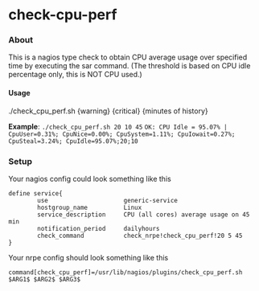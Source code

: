 check-cpu-perf
==============

### About
This is a nagios type check to obtain CPU average usage over specified time by executing the sar command.
(The threshold is based on CPU idle percentage only, this is NOT CPU used.)

#### Usage
./check_cpu_perf.sh {warning} {critical} {minutes of history}

**Example**: `./check_cpu_perf.sh 20 10 45`
`OK: CPU Idle = 95.07% | CpuUser=0.31%; CpuNice=0.00%; CpuSystem=1.11%; CpuIowait=0.27%; CpuSteal=3.24%; CpuIdle=95.07%;20;10`

### Setup
Your nagios config could look something like this

    define service{
            use                     generic-service
            hostgroup_name          Linux
            service_description     CPU (all cores) average usage on 45 min
            notification_period     dailyhours
            check_command           check_nrpe!check_cpu_perf!20 5 45
    }


Your nrpe config should look something like this

    command[check_cpu_perf]=/usr/lib/nagios/plugins/check_cpu_perf.sh $ARG1$ $ARG2$ $ARG3$
